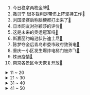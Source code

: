 1. 今日稳拿两枚金牌[:link:](https://s.weibo.com/weibo?q=%23今日稳拿两枚金牌%23&Refer=top)
2. 撒贝宁 很多裁判是带伤上阵坚持工作[:link:](https://s.weibo.com/weibo?q=%23撒贝宁%20很多裁判是带伤上阵坚持工作%23&Refer=top)
3. 刘国梁赛后称脑梗都打出来了[:link:](https://s.weibo.com/weibo?q=%23刘国梁赛后称脑梗都打出来了%23&Refer=top)
4. 日本网友对孙颖莎的评价[:link:](https://s.weibo.com/weibo?q=%23日本网友对孙颖莎的评价%23&Refer=top)
5. 这是未来的奥运冠军吗[:link:](https://s.weibo.com/weibo?q=%23这是未来的奥运冠军吗%23&Refer=top)
6. 斯嘉丽约翰逊状告迪士尼[:link:](https://s.weibo.com/weibo?q=%23斯嘉丽约翰逊状告迪士尼%23&Refer=top)
7. 陈梦夺金后青岛市委市政府致贺电[:link:](https://s.weibo.com/weibo?q=%23陈梦夺金后青岛市委市政府致贺电%23&Refer=top)
8. 重庆一小区发生爆炸电梯门被炸飞[:link:](https://s.weibo.com/weibo?q=%23重庆一小区发生爆炸电梯门被炸飞%23&Refer=top)
9. 株洲疫情[:link:](https://s.weibo.com/weibo?q=%23株洲疫情%23&Refer=top)
10. 南京各景区今天恢复开放[:link:](https://s.weibo.com/weibo?q=%23南京各景区今天恢复开放%23&Refer=top)
<details>
<summary>11 ~ 20</summary>

11. 南京疫情[:link:](https://s.weibo.com/weibo?q=%23南京疫情%23&Refer=top)
12. 陈梦约黄晓明回青岛聚一聚[:link:](https://s.weibo.com/weibo?q=%23陈梦约黄晓明回青岛聚一聚%23&Refer=top)
13. 陈梦的保温杯和孙颖莎的冰水[:link:](https://s.weibo.com/weibo?q=%23陈梦的保温杯和孙颖莎的冰水%23&Refer=top)
14. 本轮疫情或已形成南京张家界传播双中心[:link:](https://s.weibo.com/weibo?q=%23本轮疫情或已形成南京张家界传播双中心%23&Refer=top)
15. 浚县县城告急[:link:](https://s.weibo.com/weibo?q=%23浚县县城告急%23&Refer=top)
16. 伊藤美诚提醒孙颖莎奖牌挂反了[:link:](https://s.weibo.com/weibo?q=%23伊藤美诚提醒孙颖莎奖牌挂反了%23&Refer=top)
17. 优衣库kaws联名[:link:](https://s.weibo.com/weibo?q=%23优衣库kaws联名%23&Refer=top)
18. 教育部发文严查有偿补课[:link:](https://s.weibo.com/weibo?q=%23教育部发文严查有偿补课%23&Refer=top)
19. 林志颖晒儿子做美食照[:link:](https://s.weibo.com/weibo?q=%23林志颖晒儿子做美食照%23&Refer=top)
20. 汪顺出战男子200米个人混合泳决赛[:link:](https://s.weibo.com/weibo?q=%23汪顺出战男子200米个人混合泳决赛%23&Refer=top)
</details>
<details>
<summary>21 ~ 30</summary>

21. 韩国女选手夺双金后因短发遭网暴[:link:](https://s.weibo.com/weibo?q=%23韩国女选手夺双金后因短发遭网暴%23&Refer=top)
22. 乒乒乓乓 天下无双[:link:](https://s.weibo.com/weibo?q=%23乒乒乓乓%20天下无双%23&Refer=top)
23. 成都疫情[:link:](https://s.weibo.com/weibo?q=%23成都疫情%23&Refer=top)
24. 张彬彬不敢看比赛偷偷刷微博首页看比分[:link:](https://s.weibo.com/weibo?q=%23张彬彬不敢看比赛偷偷刷微博首页看比分%23&Refer=top)
25. 湖南株洲发现2例新冠阳性检测者[:link:](https://s.weibo.com/weibo?q=%23湖南株洲发现2例新冠阳性检测者%23&Refer=top)
26. 魅力湘西演出观众发声[:link:](https://s.weibo.com/weibo?q=%23魅力湘西演出观众发声%23&Refer=top)
27. 张亮在家训练常常一地汗水[:link:](https://s.weibo.com/weibo?q=%23张亮在家训练常常一地汗水%23&Refer=top)
28. 原来微博有这么多马来西亚朋友[:link:](https://s.weibo.com/weibo?q=%23原来微博有这么多马来西亚朋友%23&Refer=top)
29. 淮安通报4人核酸阳性详情[:link:](https://s.weibo.com/weibo?q=%23淮安通报4人核酸阳性详情%23&Refer=top)
30. 新华社记者抓拍的奥运精彩瞬间[:link:](https://s.weibo.com/weibo?q=%23新华社记者抓拍的奥运精彩瞬间%23&Refer=top)
</details>
<details>
<summary>31 ~ 40</summary>

31. 嘉人为写错易烊千玺的名字道歉[:link:](https://s.weibo.com/weibo?q=%23嘉人为写错易烊千玺的名字道歉%23&Refer=top)
32. 比起奖牌我们更需要公平[:link:](https://s.weibo.com/weibo?q=%23比起奖牌我们更需要公平%23&Refer=top)
33. 湖人奇才接近达成威少交易[:link:](https://s.weibo.com/weibo?q=%23湖人奇才接近达成威少交易%23&Refer=top)
34. 杨紫为中国乒乓球队加油[:link:](https://s.weibo.com/weibo?q=%23杨紫为中国乒乓球队加油%23&Refer=top)
35. 外交部再次提醒在阿富汗中国公民尽快撤离[:link:](https://s.weibo.com/weibo?q=%23外交部再次提醒在阿富汗中国公民尽快撤离%23&Refer=top)
36. 循环初恋设定好带感[:link:](https://s.weibo.com/weibo?q=%23循环初恋设定好带感%23&Refer=top)
37. 云南新增境外输入确诊21例[:link:](https://s.weibo.com/weibo?q=%23云南新增境外输入确诊21例%23&Refer=top)
38. 中国升至奖牌榜第一[:link:](https://s.weibo.com/weibo?q=%23中国升至奖牌榜第一%23&Refer=top)
39. 黄明端新任苏宁易购董事长[:link:](https://s.weibo.com/weibo?q=%23黄明端新任苏宁易购董事长%23&Refer=top)
40. 成都一装修师傅滞留封闭小区后[:link:](https://s.weibo.com/weibo?q=%23成都一装修师傅滞留封闭小区后%23&Refer=top)
</details>
<details>
<summary>41 ~ 50</summary>

41. 施柏宇演的叶佑宁[:link:](https://s.weibo.com/weibo?q=%23施柏宇演的叶佑宁%23&Refer=top)
42. 威少加盟湖人[:link:](https://s.weibo.com/weibo?q=%23威少加盟湖人%23&Refer=top)
43. 再见爱人[:link:](https://s.weibo.com/weibo?q=%23再见爱人%23&Refer=top)
44. 株洲2例阳性曾与成都确诊同乘游船[:link:](https://s.weibo.com/weibo?q=%23株洲2例阳性曾与成都确诊同乘游船%23&Refer=top)
45. 卫河第八个蓄滞洪区启用[:link:](https://s.weibo.com/weibo?q=%23卫河第八个蓄滞洪区启用%23&Refer=top)
46. 邹市明回忆北京奥运会控制体重[:link:](https://s.weibo.com/weibo?q=%23邹市明回忆北京奥运会控制体重%23&Refer=top)
47. 建立尖峰电价机制[:link:](https://s.weibo.com/weibo?q=%23建立尖峰电价机制%23&Refer=top)
48. 郑州奔驰车主回应堵车库[:link:](https://s.weibo.com/weibo?q=%23郑州奔驰车主回应堵车库%23&Refer=top)
49. 张雨霏说感觉金牌买一送一[:link:](https://s.weibo.com/weibo?q=%23张雨霏说感觉金牌买一送一%23&Refer=top)
50. 王嘉尔哭戏[:link:](https://s.weibo.com/weibo?q=%23王嘉尔哭戏%23&Refer=top)
</details>